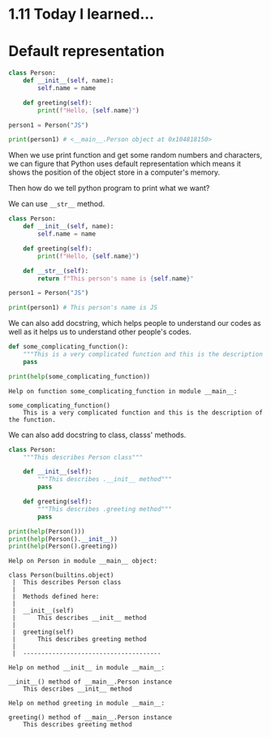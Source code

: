 # 1.11 Today I learned...

# Default representation

```py
class Person:
    def __init__(self, name):
        self.name = name

    def greeting(self):
        print(f"Hello, {self.name}")

person1 = Person("JS")

print(person1) # <__main__.Person object at 0x104818150>
```

When we use print function and get some random numbers and characters, we can figure that Python uses default representation which means it shows the position of the object store in a computer's memory.

Then how do we tell python program to print what we want?

We can use `__str__` method.

```py
class Person:
    def __init__(self, name):
        self.name = name

    def greeting(self):
        print(f"Hello, {self.name}")

    def __str__(self):
        return f"This person's name is {self.name}"

person1 = Person("JS")

print(person1) # This person's name is JS
```

We can also add docstring, which helps people to understand our codes as well as it helps us to understand other people's codes.

```py
def some_complicating_function():
    """This is a very complicated function and this is the description of the function."""
    pass

print(help(some_complicating_function))
```

```
Help on function some_complicating_function in module __main__:

some_complicating_function()
    This is a very complicated function and this is the description of the function.
```

We can also add docstring to class, classs' methods.

```py
class Person:
    """This describes Person class"""

    def __init__(self):
        """This describes .__init__ method"""
        pass

    def greeting(self):
        """This describes .greeting method"""
        pass

print(help(Person()))
print(help(Person().__init__))
print(help(Person().greeting))
```

```
Help on Person in module __main__ object:

class Person(builtins.object)
 |  This describes Person class
 |  
 |  Methods defined here:
 |  
 |  __init__(self)
 |      This describes __init__ method
 |  
 |  greeting(self)
 |      This describes greeting method
 |  
 |  --------------------------------------
```

```
Help on method __init__ in module __main__:

__init__() method of __main__.Person instance
    This describes __init__ method
```

```
Help on method greeting in module __main__:

greeting() method of __main__.Person instance
    This describes greeting method
```